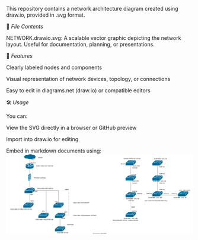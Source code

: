 This repository contains a network architecture diagram created using draw.io, provided in .svg format.

📁  *File Contents*

NETWORK.drawio.svg: A scalable vector graphic depicting the network layout. Useful for documentation, planning, or presentations.

🧭 *Features*

Clearly labeled nodes and components

Visual representation of network devices, topology, or connections

Easy to edit in diagrams.net (draw.io) or compatible editors

🛠 *Usage*

You can:

View the SVG directly in a browser or GitHub preview

Import into draw.io for editing

Embed in markdown documents using:
![Network Diagram](NETWORK.drawio.svg)
